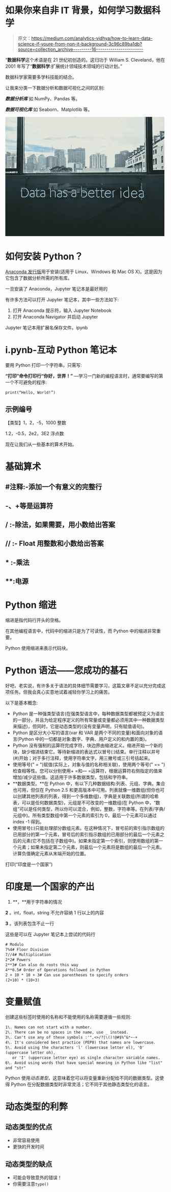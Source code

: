 # 如果你来自非 IT 背景，如何学习数据科学

> 原文：<https://medium.com/analytics-vidhya/how-to-learn-data-science-if-youre-from-non-it-background-3c96c89ba1db?source=collection_archive---------16----------------------->

“**数据科学**这个术语是在 21 世纪初创造的。这归功于 William S. Cleveland，他在 2001 年写了“**数据科学**:扩展统计领域技术领域的行动计划。”

数据科学家需要多学科技能的结合。

让我来分类一下数据分析和数据可视化之间的区别:

***数据分析库*** 如 NumPy、Pandas 等。

***数据可视化库*** 如 Seaborn、Matplotlib 等。

![](img/19ef8112b8cd7de0fafab839a935eacc.png)

# 如何安装 Python？

[Anaconda 发行版](https://www.anaconda.com/distribution/)用于安装(适用于 Linux、Windows 和 Mac OS X)。这是因为它包含了数据分析所需的所有库。

一旦安装了 Anaconda，Jupyter 笔记本是最好用的

有许多方法可以打开 Jupyter 笔记本，其中一些方法如下:

1.  打开 Anaconda 提示符，输入 Jupyter Notebook
2.  打开 Anaconda Navigator 并启动 Jupyter

Jupyter 笔记本用扩展名保存文件。ipynb

# **i.pynb-互动 Python 笔记本**

要用 Python 打印一个字符串，只需写:

**“打印”**命令打印行**“你好，世界！”** —学习一门新的编程语言时，通常要编写的第一个不可避免的程序:

```
print(“Hello, World!”)
```

## 示例编号

【类型】1，2，-5，1000 整数

1.2，-0.5，2e2，3E2 浮点数

现在让我们从一些基本的算术开始。

# 基础算术

## #注释:-添加一个有意义的完整行

## -、+等是运算符

## / :-除法，如果需要，用小数给出答案

## // :- Float 用整数和小数给出答案

## * :-乘法

## **:电源

# Python 缩进

缩进是指代码行开头的空格。

在其他编程语言中，代码中的缩进只是为了可读性，而 Python 中的缩进非常重要。

Python 使用缩进来表示代码块。

# Python 语法——您成功的基石

好吧，老实说，有许多关于语法的具体细节需要学习，这篇文章不足以充分完成这项任务。但我会真心实意地试着减轻你学习上的痛苦。

以下是基本概念:

*   Python 是一种强类型语言(在强类型语言中，每种数据类型都被预定义为语言的一部分，并且为给定程序定义的所有常量或变量都必须用其中一种数据类型来描述)，但同时，它是动态类型的(没有变量声明，只有赋值语句)。
*   Python 是区分大小写的语言(var 和 VAR 是两个不同的变量)和面向对象的语言(Python 中的一切都是对象:数字、字典、用户定义的和内置的类)。
*   Python 没有强制的运算符完成字符，块边界由缩进定义。缩进开始一个新的块，缺少缩进结束它。等待新缩进的表达式以冒号(:)结束。单行注释以井号(#)开始；对于多行注释，使用字符串文字，用三撇号或三引号括起来。
*   使用等号(" = ")赋值(实际上，对象与值的名称相关联)，使用两个等号(" == ")检查相等性。您可以分别使用+ =和— =运算符，根据运算符右侧指定的值来增加/减少这些值。这适用于许多数据类型，包括和字符串。
*   **数据类型。**在 Python 中，有以下几种数据结构:列表、元组、字典。集合也可用，但仅在 Python 2.5 和更高版本中可用。列表就像一维数组(但你也可以创建其他列表的列表，得到一个多维数组)，字典是关联数组(所谓的哈希表，可以是任何数据类型)，元组是不可改变的一维数组(在 Python 中，“数组”可以是任何类型，所以你可以混合，例如，整数，字符串等。在列表/字典/元组中)。所有类型数组中第一个元素的索引为 0，最后一个元素可以通过 index -1 得到。
*   使用冒号(:)只能处理部分数组元素。在这种情况下，冒号前的索引指示数组的已用部分的第一个元素，冒号后的索引指示数组的已用部分的最后一个元素之后的元素(它不包括在子数组中)。如果未指定第一个索引，则使用数组的第一个元素；如果未指定第二个元素，则最后一个元素将是数组的最后一个元素。计算负值确定元素从末端开始的位置。

打印(“印度是一个国家”)

# 印度是一个国家的产出

1.  **，**用于字符串的情况

**2** 。int，float，string 不允许容纳 1 行以上的内容

**3** 。该列表包含不止一行

这些是可以在 Jupyter 笔记本上尝试的代码行

```
# Modulo
7%4# Floor Division
7//4# Multiplication
2*2# Powers
2**3# Can also do roots this way
4**0.5# Order of Operations followed in Python
2 + 10 * 10 + 3# Can use parentheses to specify orders
(2+10) * (10+3)
```

# 变量赋值

创建这些标签时使用的名称和不能使用的名称需要遵循一些规则:

```
1\. Names can not start with a number.
2\. There can be no spaces in the name, use _ instead.
3\. Can't use any of these symbols :'",<>/?|\()!@#$%^&*~-+
4\. It's considered best practice (PEP8) that names are lowercase.
5\. Avoid using the characters 'l' (lowercase letter el), 'O' (uppercase letter oh), 
   or 'I' (uppercase letter eye) as single character variable names.
6\. Avoid using words that have special meaning in Python like "list" and "str"
```

Python 使用*动态类型*，这意味着您可以将变量重新分配给不同的数据类型。这使得 Python 在分配数据类型时非常灵活；它不同于其他静态类型化的语言。

# 动态类型的利弊

## 动态类型的优点

*   非常容易使用
*   更快的开发时间

## 动态类型的缺点

*   可能会导致意外的错误！
*   你需要注意`type()`